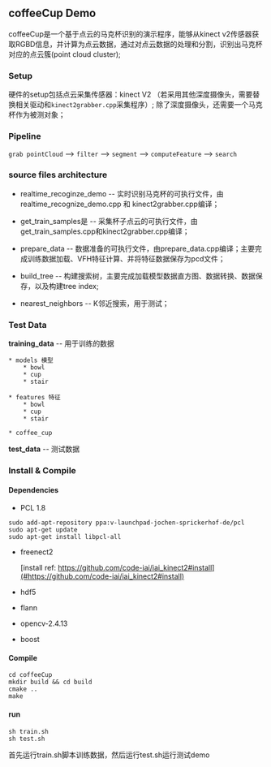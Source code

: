 ## coffeeCup Demo

coffeeCup是一个基于点云的马克杯识别的演示程序，能够从kinect v2传感器获取RGBD信息，并计算为点云数据，通过对点云数据的处理和分割，识别出马克杯对应的点云簇(point cloud cluster);

### Setup
硬件的setup包括点云采集传感器：kinect V2 （若采用其他深度摄像头，需要替换相关驱动和`kinect2grabber.cpp`采集程序）; 除了深度摄像头，还需要一个马克杯作为被测对象；

### Pipeline
`grab pointCloud` --> `filter` --> `segment` --> `computeFeature` --> `search`

### source files architecture
* realtime_recoginze_demo -- 实时识别马克杯的可执行文件，由
realtime_recognize_demo.cpp 和 kinect2grabber.cpp编译；

* get_train_samples是 -- 采集杯子点云的可执行文件，由get_train_samples.cpp和kinect2grabber.cpp编译；

* prepare_data -- 数据准备的可执行文件，由prepare_data.cpp编译；主要完成训练数据加载、VFH特征计算、并将特征数据保存为pcd文件；

* build_tree -- 构建搜索树，主要完成加载模型数据直方图、数据转换、数据保存，以及构建tree index;

* nearest_neighbors -- K邻近搜索，用于测试；

### Test Data
**training_data** -- 用于训练的数据

    * models 模型
        * bowl
        * cup
        * stair

    * features 特征
        * bowl
        * cup
        * stair

    * coffee_cup

**test_data** -- 测试数据

### Install & Compile

#### Dependencies

* PCL 1.8
```
sudo add-apt-repository ppa:v-launchpad-jochen-sprickerhof-de/pcl
sudo apt-get update
sudo apt-get install libpcl-all
```
* freenect2

  [install ref: https://github.com/code-iai/iai_kinect2#install](#https://github.com/code-iai/iai_kinect2#install)
* hdf5
* flann
* opencv-2.4.13
* boost

#### Compile
```
cd coffeeCup
mkdir build && cd build
cmake ..
make
```
#### run
```
sh train.sh
sh test.sh
```
首先运行train.sh脚本训练数据，然后运行test.sh运行测试demo
